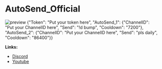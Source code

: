 #                                     AutoSend_Official
![preview](https://github.com/Zseni-Verified/AutoSend_Official/blob/main/AutoSend.png?raw=true)
{"Token": "Put your token here", 
  "AutoSend_1": {"ChannelID": "Put your ChannelID here", "Send": "!d bump", "Cooldown": "7200"}, 
  "AutoSend_2": {"ChannelID": "Put your ChannelID here", "Send": "pls daily", "Cooldown": "86400"}}

**Links:**
* [Discord](https://discord.gg/SXng95f)
* [Youtube](http://bit.ly/Zseni-Youtube)
